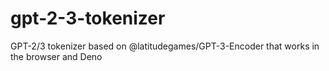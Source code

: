 # gpt-2-3-tokenizer
GPT-2/3 tokenizer based on @latitudegames/GPT-3-Encoder that works in the browser and Deno
